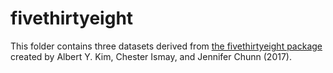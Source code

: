 fivethirtyeight
===============

This folder contains three datasets derived from [the fivethirtyeight package](https://mran.microsoft.com/web/packages/fivethirtyeight/vignettes/fivethirtyeight.html) created by Albert Y. Kim, Chester Ismay, and Jennifer Chunn (2017).
